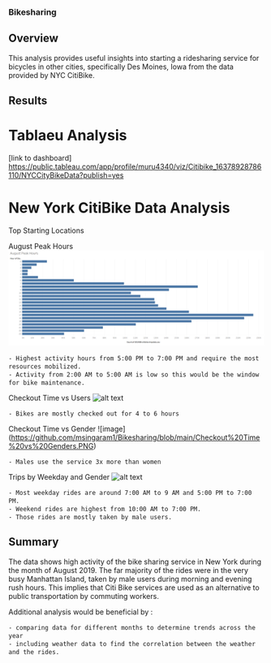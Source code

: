 ### Bikesharing

## Overview 

This analysis provides useful insights into starting a ridesharing service for bicycles in other cities, specifically Des Moines, Iowa from the data provided by NYC CitiBike.

## Results

# Tablaeu Analysis
[link to dashboard] https://public.tableau.com/app/profile/muru4340/viz/Citibike_16378928786110/NYCCityBikeData?publish=yes

# New York CitiBike Data Analysis

Top Starting Locations

August Peak Hours 
![image](https://github.com/msingaram1/Bikesharing/blob/main/August%20Peak%20Hours.PNG)
    
    
    
    - Highest activity hours from 5:00 PM to 7:00 PM and require the most resources mobilized.
    - Activity from 2:00 AM to 5:00 AM is low so this would be the window for bike maintenance.

Checkout Time vs Users
    ![alt text](https://github.com/thecodebuzz/FileSizePOC/blob/master/TheCodebuzz.png?raw=true)
    
    - Bikes are mostly checked out for 4 to 6 hours
    
Checkout Time vs Gender
    ![image] (https://github.com/msingaram1/Bikesharing/blob/main/Checkout%20Time%20vs%20Genders.PNG)
    
    - Males use the service 3x more than women
    
Trips by Weekday and Gender
    ![alt text](https://github.com/thecodebuzz/FileSizePOC/blob/master/TheCodebuzz.png?raw=true)
    
    
    - Most weekday rides are around 7:00 AM to 9 AM and 5:00 PM to 7:00 PM.
    - Weekend rides are highest from 10:00 AM to 7:00 PM.
    - Those rides are mostly taken by male users.
    
## Summary
The data shows high activity of the bike sharing service in New York during the month of August 2019.
The far majority of the rides were in the very busy Manhattan Island, taken by male users during morning and evening rush hours. This implies that Citi Bike services are used as an alternative to public transportation by commuting workers.

Additional analysis would be beneficial by :

    - comparing data for different months to determine trends across the year
    - including weather data to find the correlation between the weather and the rides.



   
